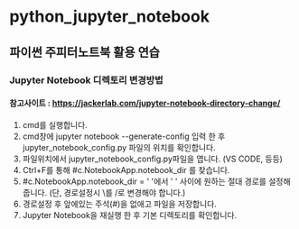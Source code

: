 # python_jupyter_notebook

## 파이썬 주피터노트북 활용 연습    

### Jupyter Notebook 디렉토리 변경방법 
#### 참고사이트 : https://jackerlab.com/jupyter-notebook-directory-change/
1. cmd를 실행합니다.
2. cmd창에 jupyter notebook --generate-config 입력 한 후 jupyter_notebook_config.py 파일의 위치를 확인합니다.
3. 파일위치에서 jupyter_notebook_config.py파일을 엽니다. (VS CODE,  등등)
4. Ctrl+F를 통해 #c.NotebookApp.notebook_dir 를 찾습니다.
5. #c.NotebookApp.notebook_dir = ' '에서 ' ' 사이에 원하는 절대 경로를 설정해줍니다. (단, 경로설정시 \를 /로 변경해야 합니다.)
6. 경로설정 후 앞에있는 주석(#)을 없애고 파일을 저장합니다.
7. Jupyter Notebook을 재실행 한 후 기본 디렉토리를 확인합니다. 
